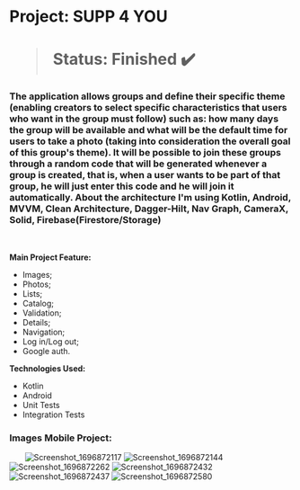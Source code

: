 <h1> Project: SUPP 4 YOU <h1> 

  > Status: Finished ✔️
  
  ### The application allows groups and define their specific theme (enabling creators to select specific characteristics that users who want in the group must follow) such as: how many days the group will be available and what will be the default time for users to take a photo (taking into consideration the overall goal of this group's theme). It will be possible to join these groups through a random code that will be generated whenever a group is created, that is, when a user wants to be part of that group, he will just enter this code and he will join it automatically. About the architecture I'm using Kotlin, Android, MVVM, Clean Architecture, Dagger-Hilt, Nav Graph, CameraX, Solid, Firebase(Firestore/Storage)
  
  <br>
  
  <strong> Main Project Feature: </strong>
  + Images;
  + Photos;
  + Lists;
  + Catalog;
  + Validation;
  + Details;
  + Navigation;
  + Log in/Log out;
  + Google auth.
  
  <strong>Technologies Used: </strong>
   + Kotlin
   + Android
   + Unit Tests
   + Integration Tests
  
   ### Images Mobile Project:
  
&nbsp;&nbsp;&nbsp;&nbsp;&nbsp;&nbsp;
![Screenshot_1696872117](https://github.com/gugapadilha/supp4you-app/assets/79876042/27f2487f-0f5d-4153-b55a-8d389492b790)
![Screenshot_1696872144](https://github.com/gugapadilha/supp4you-app/assets/79876042/3f4edb95-2a76-4a66-a990-fa45e424575f)
![Screenshot_1696872262](https://github.com/gugapadilha/supp4you-app/assets/79876042/741cff33-f0b7-48d7-9c67-68e1274369b9)
![Screenshot_1696872432](https://github.com/gugapadilha/supp4you-app/assets/79876042/16ad236d-91a4-477f-8b29-219d88e220fe)
![Screenshot_1696872437](https://github.com/gugapadilha/supp4you-app/assets/79876042/4f38dcae-e578-408f-a36b-dd7903223433)
![Screenshot_1696872580](https://github.com/gugapadilha/supp4you-app/assets/79876042/226b259b-aecc-4832-99b3-b8585548c33c)


